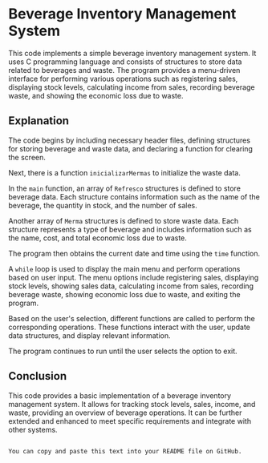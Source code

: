 # Beverage Inventory Management System

This code implements a simple beverage inventory management system. It uses C programming language and consists of structures to store data related to beverages and waste. The program provides a menu-driven interface for performing various operations such as registering sales, displaying stock levels, calculating income from sales, recording beverage waste, and showing the economic loss due to waste.

## Explanation

The code begins by including necessary header files, defining structures for storing beverage and waste data, and declaring a function for clearing the screen.

Next, there is a function `inicializarMermas` to initialize the waste data.

In the `main` function, an array of `Refresco` structures is defined to store beverage data. Each structure contains information such as the name of the beverage, the quantity in stock, and the number of sales.

Another array of `Merma` structures is defined to store waste data. Each structure represents a type of beverage and includes information such as the name, cost, and total economic loss due to waste.

The program then obtains the current date and time using the `time` function.

A `while` loop is used to display the main menu and perform operations based on user input. The menu options include registering sales, displaying stock levels, showing sales data, calculating income from sales, recording beverage waste, showing economic loss due to waste, and exiting the program.

Based on the user's selection, different functions are called to perform the corresponding operations. These functions interact with the user, update data structures, and display relevant information.

The program continues to run until the user selects the option to exit.

## Conclusion

This code provides a basic implementation of a beverage inventory management system. It allows for tracking stock levels, sales, income, and waste, providing an overview of beverage operations. It can be further extended and enhanced to meet specific requirements and integrate with other systems.
```

You can copy and paste this text into your README file on GitHub.
